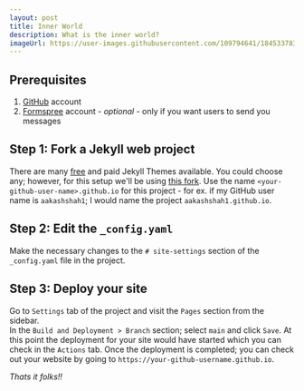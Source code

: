```yaml
---
layout: post
title: Inner World
description: What is the inner world?
imageUrl: https://user-images.githubusercontent.com/109794641/184533783-0d7e33ef-d161-473b-baa2-536befd5f764.jpg
---
```


## Prerequisites
1. [GitHub](https://github.com/login) account
2. [Formspree](https://formspree.io/) account - _optional_ - only if you want users to send you messages

## Step 1: Fork a Jekyll web project
There are many [free](https://jekyllthemes.io/free) and paid Jekyll Themes available.  You could choose any; however, 
for this setup we'll be using [this fork](https://github.com/aakashshah1/aakashshah1.github.io/fork).
Use the name `<your-github-user-name>.github.io` for this project - for ex. if my GitHub user name is `aakashshah1`; I
would name the project `aakashshah1.github.io`.

## Step 2: Edit the `_config.yaml`
Make the necessary changes to the `# site-settings` section of the `_config.yaml` file in the project.

## Step 3: Deploy your site
Go to `Settings` tab of the project and visit the `Pages` section from the sidebar.  
In the `Build and Deployment > Branch` section; select `main` and click `Save`.
At this point the deployment for your site would have started which you can check in the `Actions` tab.
Once the deployment is completed; you can check out your website by going to `https://your-github-username.github.io`.

_Thats it folks!!_
